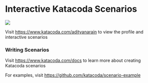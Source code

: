 # Interactive Katacoda Scenarios

[![](http://shields.katacoda.com/katacoda/adityanarain/count.svg)](https://www.katacoda.com/adityanarain "Get your profile on Katacoda.com")

Visit https://www.katacoda.com/adityanarain to view the profile and interactive scenarios

### Writing Scenarios
Visit https://www.katacoda.com/docs to learn more about creating Katacoda scenarios

For examples, visit https://github.com/katacoda/scenario-example
